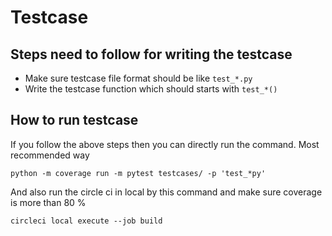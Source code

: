 # Testcase


## Steps need to follow for writing the testcase

- Make sure testcase file format should be like `test_*.py`
- Write the testcase function which should starts with `test_*()`


## How to run testcase 

If you follow the above steps then you can directly run the command. Most recommended way
```commandline
python -m coverage run -m pytest testcases/ -p 'test_*py'
```


And also run the circle ci in local by this command and make sure coverage is more than 80 %
```commandline
circleci local execute --job build
```


